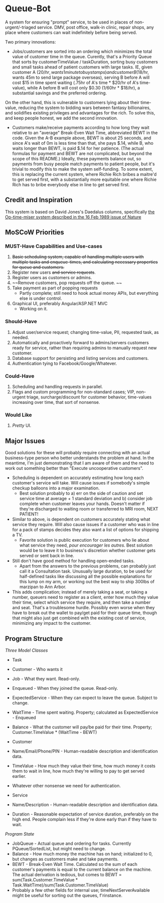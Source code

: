 # Queue-Bot

A system for ensuring "prompt" service, to be used in places of non-urgent/-triaged service. DMV, post office, walk-in clinic, repair shops, any place where customers can wait indefinitely before being served.

Two primary innovations:
* Jobs/customers are sorted into an ordering which minimizes the total value of customer time in the queue. Curently, that's a Priority Queue that sorts by customerTimeValue / taskDuration, sorting busy customers and small tasks ahead of patient customers with large tasks. IE, given customer A ($20/hr, wants 1 minute to buy stamps) and customer B($18/hr, wants 45m to send large package overseas), serving B before A will cost $15 in time spent waiting (.75hr of A's time * $20/hr of A's time-value), while A before B will cost only $0.30 (1/60hr * $18/hr), a substantial savings and the preferred ordering.

On the other hand, this is vulnerable to customers lying about their time-value, reducing the system to bidding wars between fantasy billionaires, and solidifies existing privileges and advantages for the rich. To solve this, and keep people honest, we add the second innovation.

* Customers make/receive payments according to how long they wait relative to an "average" Break-Even Wait Time, abbreviated BEWT in the code. Given the A-B example above, BEWT is about 25 seconds, and since A's wait of 0m is less time than that, she pays $.14, while B, who waits longer than BEWT, is paid $.14 for her patience. (The actual formulas for payment and BEWT are not complicated, but beyond the scope of this README.) Ideally, these payments balance out, so payments from busy people match payments to patient people, but it's trivial to modify this to make the system self-funding. To some extent, this is replacing the current system, where Richie Rich bribes a maitre'd to get served first, with a substantially more equitable one where Richie Rich has to bribe everybody else in line to get served first.


## Credit and Inspiration
This system is based on David Jones's Daedalus columns, specifically [the Op-time-miser system described in the 16 Feb 1989 issue of Nature](http://www.nature.com/nature/journal/v337/n6208/pdf/337604a0.pdf)


## MoSCoW Priorities   
### MUST-Have Capabilities and Use-cases
1. ~~Basic scheduling system, capable of handling multiple users with multiple tasks and enqueue-times, and calculating necessary properties for queue and customers.~~
2. Register new users ~~and service requests~~.
2. Register users as customers or admins.
3. ~~Remove customers, pop requests off the queue. ~~
1. Take payment as part of popping requests
    * Partly complete; still need to hook actual money APIs, but everything else is under control.
1. Graphical UI, preferably Angular/ASP.NET MVC
    * Working on it.

### Should-Have
1. Adjust user/service request; changing time-value, PII, requested task, as needed.
1. Automatically and proactively forward to admins/servers customers ready for service, rather than requiring admins to manually request new customer.
1. Database support for persisting and listing services and customers.
1. Authentication tying to Facebook/Google/Whatever.

### Could-Have
1. Scheduling and handling requests in parallel.
1. Flags and custom programming for non-standard cases; VIP, non-urgent triage, surcharge/discount for customer behavior, time-values increasing over time, that sort of nonsense.

### Would Like
1. *Pretty* UI.

## Major Issues
Good solutions for these will probably require connecting with an actual business-type person who better understands the problem at hand. In the meantime, I'm just demonstrating that I am aware of them and the need to work out something better than "Execute uncooperative customers".
* Scheduling is dependent on accurately estimating how long each customer's service will take. Will cause issues if somebody's simple checkup balloons into a major examination.
  * Best solution probably to a) err on the side of caution and set service time at average + 1 standard deviation and b) consider job complete when customer leaves your hands. Doesn't matter if they're discharged to waiting room or transferred to MRI room, NEXT PATIENT!
* Similar to above, is dependent on customers accurately stating what service they require. Will also cause issues if a customer who was in line for a pack of stamps decides they also want a list of options for shipping a TV.
  * Favorite solution is public execution for customers who lie about what service they need, *pour encourager les autres*. Best solution would be to leave it to business's discretion whether customer gets served or sent back in line.
* Still don't have good method for handling open-ended tasks.
  * Apart from the answers to the previous problems, can probably just call it a Consultation task. Unusually large duration, to be used for half-defined tasks like discussing all the possible explanations for this lump on my arm, or working out the best way to ship 300lbs of marzipan to Ann Arbor.
* This adds complication; instead of merely taking a seat, or taking a number, queuers need to register as a client, enter how much they value their time, select which service they require, and then take a number and seat. That's a troublesome hurdle. Possibly even worse when they have to break out the wallet to pay/get paid for their queue time, though that might also just get combined with the existing cost of service, minimizing any impact to the customer.

## Program Structure
_*Three Model Classes*_
* Task
 * Customer - Who wants it
 * Job - What they want. Read-only.
 * Enqueued - When they joined the queue. Read-only.
 * ExpectedService - When they can expect to leave the queue. Subject to change.
 * WaitTime - Time spent waiting. Property; calculated as ExpectedService - Enqueued
 * Balance - What the customer will pay/be paid for their time. Property; Customer.TimeValue * (WaitTime - BEWT)

* Customer
 * Name/Email/Phone/PIN - Human-readable description and identification data.
 * TimeValue - How much they value their time, how much money it costs them to wait in line, how much they're willing to pay to get served earlier.
 * Whatever other nonsense we need for authentication.

* Service
 * Name/Description - Human-readable description and identification data.
 * Duration - Reasonable expectation of service duration, preferably on the high end. People complain less if they're done early than if they have to wait.

*_Program State_*
* JobQueue - Actual queue and ordering for tasks. Currently PQueue/SortedList, but might need to change.
* Balance - How much money the machine has on hand; initialized to 0, but changes as customers make and take payments. 
* BEWT - Break-Even Wait Time. Calculated so the sum of each customer's payments is equal to the current balance on the machine. The actual derivation is tedious, but comes to BEWT = sum(Task.Customer.TimeValue * Task.WaitTime)/sum(Task.Customer.TimeValue)
* Probably a few other fields for internal use; timeNextServerAvailable might be useful for sorting out the queues, f'rinstance.

